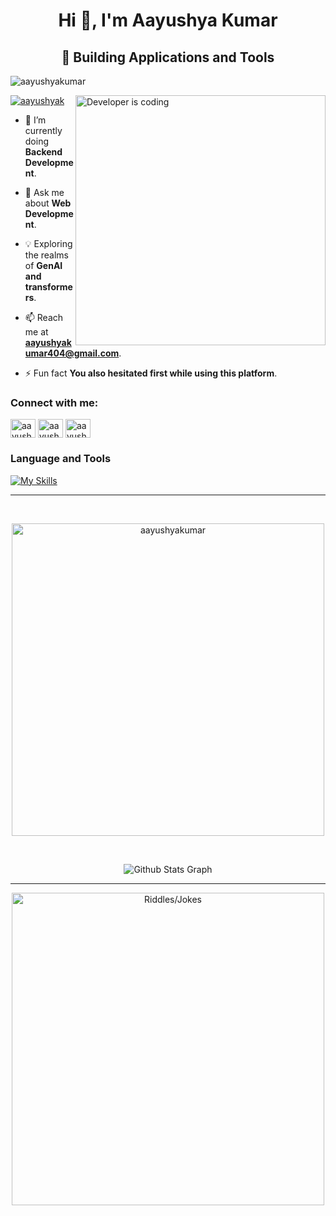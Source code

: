 <h1 align="center">Hi 👋, I'm Aayushya Kumar</h1>
<h2 align="center">🚀 Building Applications and Tools </h2>
 <p align="left"> <img src="https://komarev.com/ghpvc/?username=aayushyakumar&label=Profile%20views&color=0e75b6&style=flat" alt="aayushyakumar" /> </p>
<p align="left"> <a href="https://twitter.com/aayushyak" target="blank"><img src="https://img.shields.io/twitter/follow/aayushyak?logo=twitter&style=for-the-badge" alt="aayushyak" /></a>
  <img src="https://media4.giphy.com/media/qgQUggAC3Pfv687qPC/giphy.gif" alt="Developer is coding" align = "right" width="400" height="400"> </p>


- 🌱 I’m currently doing **Backend Development**.

- 💬 Ask me about **Web Development**.

- 💡 Exploring the realms of **GenAI and transformers**.  

- 📫 Reach me at **aayushyakumar404@gmail.com**.

- ⚡ Fun fact **You also hesitated first while using this platform**.

<h3 align="left">Connect with me:</h3>
<p align="left">
<a href="https://twitter.com/aayushyak" target="blank"><img align="center" src="https://raw.githubusercontent.com/rahuldkjain/github-profile-readme-generator/master/src/images/icons/Social/twitter.svg" alt="aayushyak" height="30" width="40" /></a>
<a href="https://discord.gg/aayushya" target="blank"><img align="center" src="https://raw.githubusercontent.com/rahuldkjain/github-profile-readme-generator/master/src/images/icons/Social/discord.svg" alt="aayushya" height="30" width="40" /></a>
<a href="https://linkedin.com/in/aayushya kumar" target="blank"><img align="center" src="https://raw.githubusercontent.com/rahuldkjain/github-profile-readme-generator/master/src/images/icons/Social/linked-in-alt.svg" alt="aayushya kumar" height="30" width="40" /></a>

</p>

### Language and Tools
[![My Skills](https://skillicons.dev/icons?i=html,css,javascript,react,nodejs,express,mongodb&theme=light)](https://skillicons.dev)

<hr>
<br>
<div align="center">
<p><img align="" src="https://github-readme-streak-stats.herokuapp.com/?user=aayushyakumar&theme=dark" alt="aayushyakumar" width="500" /></p>
<br>

![ Github Stats Graph](https://github-profile-summary-cards.vercel.app/api/cards/profile-details?username=aayushyakumar&theme=radical&hide_border=true)

<hr>

<img src="https://readme-jokes.vercel.app/api" alt="Riddles/Jokes" width="500">
</div>
